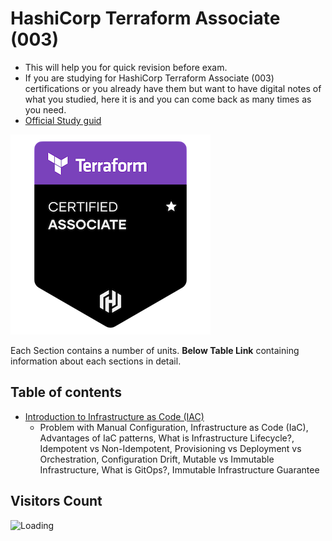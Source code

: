 # HashiCorp Terraform Associate (003)

- This will help you for quick revision before exam.
- If you are studying for HashiCorp Terraform Associate (003) certifications or you already have them but want to have digital notes of what you studied, here it is and you can come back as many times as you need.
- [Official Study guid](https://www.hashicorp.com/certification/terraform-associate)

![terraform](./images/terraform.png)

Each Section contains a number of units. **Below Table Link** containing information about each sections in detail.

## Table of contents

- [Introduction to Infrastructure as Code (IAC)](./introduction/Infrastructure-as-code.md)
  - Problem with Manual Configuration, Infrastructure as Code (IaC), Advantages of IaC patterns, What is Infrastructure Lifecycle?, Idempotent vs Non-Idempotent, Provisioning vs Deployment vs Orchestration, Configuration Drift, Mutable vs Immutable Infrastructure, What is GitOps?, Immutable Infrastructure Guarantee

## Visitors Count

<img align="left" src = "https://profile-counter.glitch.me/Nirav-HashiCorp-Terraform-Associate/count.svg" alt ="Loading">
